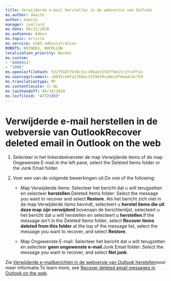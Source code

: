 ```yaml
---
title: Verwijderde e-mail herstellen in de webversie van Outlook
ms.author: daeite
author: daeite
manager: joallard
ms.date: 04/21/2020
ms.audience: Admin
ms.topic: article
ms.service: o365-administration
ROBOTS: NOINDEX, NOFOLLOW
localization_priority: Normal
ms.custom:
- "8000011"
- "1996"
ms.openlocfilehash: 532791077b30c3cc306ab15f87f9e1fc1fc4ffa1
ms.sourcegitcommit: c6692ce0fa1358ec3529e59ca0ecdfdea4cdc759
ms.translationtype: MT
ms.contentlocale: nl-NL
ms.lasthandoff: 09/14/2020
ms.locfileid: "47721869"
---
```

# <a name="recover-deleted-email-in-outlook-on-the-web"></a><span data-ttu-id="3c1b4-102">Verwijderde e-mail herstellen in de webversie van Outlook</span><span class="sxs-lookup"><span data-stu-id="3c1b4-102">Recover deleted email in Outlook on the web</span></span>

1. <span data-ttu-id="3c1b4-103">Selecteer in het linkerdeelvenster de map Verwijderde items of de map Ongewenste E-mail.</span><span class="sxs-lookup"><span data-stu-id="3c1b4-103">In the left pane, select the Deleted Items folder or the Junk Email folder.</span></span>

2. <span data-ttu-id="3c1b4-104">Voer een van de volgende bewerkingen uit:</span><span class="sxs-lookup"><span data-stu-id="3c1b4-104">Do one of the following:</span></span>

    - <span data-ttu-id="3c1b4-105">Map Verwijderde items: Selecteer het bericht dat u wilt terugzetten en selecteer **herstellen**.</span><span class="sxs-lookup"><span data-stu-id="3c1b4-105">Deleted Items folder: Select the message you want to recover and select **Restore**.</span></span> <span data-ttu-id="3c1b4-106">Als het bericht zich niet in de map Verwijderde items bevindt, selecteert u **herstel items die uit deze map zijn verwijderd** bovenaan de berichtenlijst, selecteert u het bericht dat u wilt herstellen en selecteert u **herstellen**.</span><span class="sxs-lookup"><span data-stu-id="3c1b4-106">If the message isn't in the Deleted Items folder, select **Recover items deleted from this folder** at the top of the message list, select the message you want to recover, and select **Restore**.</span></span>

    - <span data-ttu-id="3c1b4-107">Map Ongewenste E-mail: Selecteer het bericht dat u wilt terugzetten en selecteer **geen ongewenste e-mail**.</span><span class="sxs-lookup"><span data-stu-id="3c1b4-107">Junk Email folder: Select the message you want to recover, and select **Not junk**.</span></span>

<span data-ttu-id="3c1b4-108">Zie [Verwijderde e-mailberichten in de webversie van Outlook herstellen](https://support.office.com/article/a8ca78ac-4721-4066-95dd-571842e9fb11)voor meer informatie.</span><span class="sxs-lookup"><span data-stu-id="3c1b4-108">To learn more, see [Recover deleted email messages in Outlook on the web](https://support.office.com/article/a8ca78ac-4721-4066-95dd-571842e9fb11).</span></span>